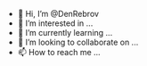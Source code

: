 - 👋 Hi, I’m @DenRebrov
- 👀 I’m interested in ...
- 🌱 I’m currently learning ...
- 💞️ I’m looking to collaborate on ...
- 📫 How to reach me ...

<!---
DenRebrov/DenRebrov is a ✨ special ✨ repository because its `README.md` (this file) appears on your GitHub profile.
You can click the Preview link to take a look at your changes.
--->
